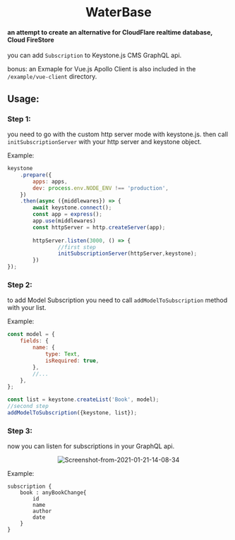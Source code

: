 <div align="center">
    <h1>WaterBase</h1>
</div>
<h4>an attempt to create an alternative for <b>CloudFlare realtime database, Cloud FireStore</b></h4>

you can add `Subscription` to Keystone.js CMS GraphQL api.

bonus: an Exmaple for Vue.js Apollo Client is also included in the `/example/vue-client` directory. 

<h2>Usage:</h2>

<h3>Step 1:</h3>
 
you need to go with the custom http server mode with keystone.js.
then call `initSubscriptionServer` with your http server and keystone object.

Example:
```js
keystone
    .prepare({
        apps: apps,
        dev: process.env.NODE_ENV !== 'production',
    })
    .then(async ({middlewares}) => {
        await keystone.connect();
        const app = express();
        app.use(middlewares)
        const httpServer = http.createServer(app);
        
        httpServer.listen(3000, () => {
                //first step
                initSubscriptionServer(httpServer,keystone);
        })
});
```
<h3>Step 2:</h3>

to add Model Subscription you need to call `addModelToSubscription` method with your list.

Example:
```js
const model = {
    fields: {
        name: {
            type: Text,
            isRequired: true,
        },
        //...
    },
};

const list = keystone.createList('Book', model);
//second step
addModelToSubscription({keystone, list});
```

<h3>Step 3:</h3>

now you can listen for subscriptions in your GraphQL api.

<div align="center"><img src="https://i.ibb.co/bsnFDLq/Screenshot-from-2021-01-21-14-08-34.png" alt="Screenshot-from-2021-01-21-14-08-34" border="0"></div>


Example:
```
subscription {
    book : anyBookChange{
        id
        name
        author
        date
    }
}
```
